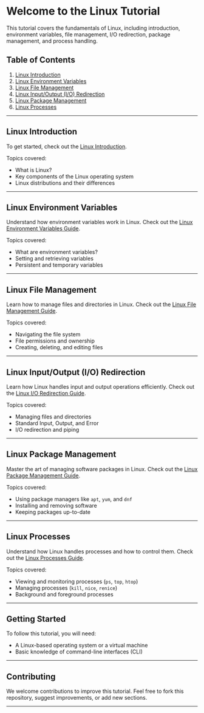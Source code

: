 # Welcome to the Linux Tutorial

This tutorial covers the fundamentals of Linux, including introduction, environment variables, file management, I/O redirection, package management, and process handling.

## Table of Contents

1. [Linux Introduction](#linux-introduction)
2. [Linux Environment Variables](#linux-environment-variables)
3. [Linux File Management](#linux-file-management)
4. [Linux Input/Output (I/O) Redirection](#linux-inputoutput-io-redirection)
5. [Linux Package Management](#linux-package-management)
6. [Linux Processes](#linux-processes)

---

## Linux Introduction

To get started, check out the [Linux Introduction](linux_intro.md).

Topics covered:
- What is Linux?
- Key components of the Linux operating system
- Linux distributions and their differences

---

## Linux Environment Variables

Understand how environment variables work in Linux. Check out the [Linux Environment Variables Guide](linux_environment_variables.md).

Topics covered:
- What are environment variables?
- Setting and retrieving variables
- Persistent and temporary variables

---

## Linux File Management

Learn how to manage files and directories in Linux. Check out the [Linux File Management Guide](linux_file_management.md).

Topics covered:
- Navigating the file system
- File permissions and ownership
- Creating, deleting, and editing files

---

## Linux Input/Output (I/O) Redirection

Learn how Linux handles input and output operations efficiently. Check out the [Linux I/O Redirection Guide](linux_io_redirection.md).

Topics covered:
- Managing files and directories
- Standard Input, Output, and Error
- I/O redirection and piping

---

## Linux Package Management

Master the art of managing software packages in Linux. Check out the [Linux Package Management Guide](linux_package_management.md).

Topics covered:
- Using package managers like `apt`, `yum`, and `dnf`
- Installing and removing software
- Keeping packages up-to-date

---

## Linux Processes

Understand how Linux handles processes and how to control them. Check out the [Linux Processes Guide](linux_processes.md).

Topics covered:
- Viewing and monitoring processes (`ps`, `top`, `htop`)
- Managing processes (`kill`, `nice`, `renice`)
- Background and foreground processes

---

## Getting Started

To follow this tutorial, you will need:
- A Linux-based operating system or a virtual machine
- Basic knowledge of command-line interfaces (CLI)

---

## Contributing

We welcome contributions to improve this tutorial. Feel free to fork this repository, suggest improvements, or add new sections.

---
